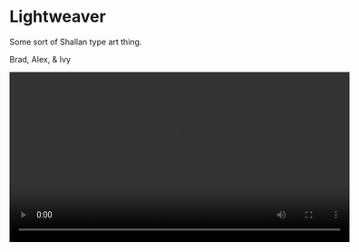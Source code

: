 # Lightweaver

Some sort of Shallan type art thing.

Brad, Alex, & Ivy

<video width="600" controls>
  <source src="demo.mp4" type="video/mp4">
  Your browser does not support the video tag.
</video>
